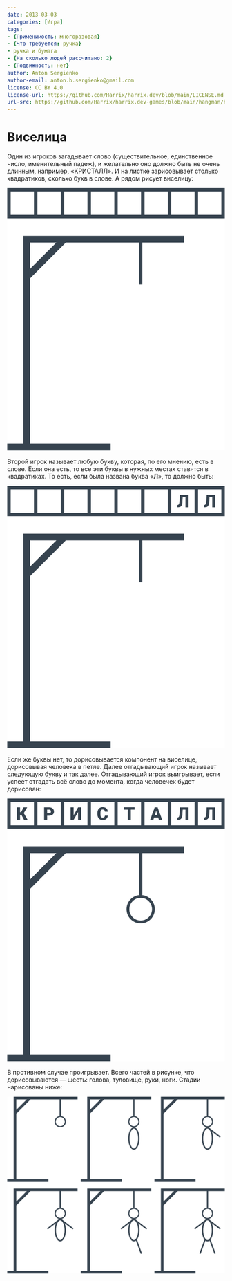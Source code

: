 ```yaml
---
date: 2013-03-03
categories: [Игра]
tags:
- {Применимость: многоразовая}
- {Что требуется: ручка}
- ручка и бумага
- {На сколько людей рассчитано: 2}
- {Подвижность: нет}
author: Anton Sergienko
author-email: anton.b.sergienko@gmail.com
license: CC BY 4.0
license-url: https://github.com/Harrix/harrix.dev/blob/main/LICENSE.md
url-src: https://github.com/Harrix/harrix.dev-games/blob/main/hangman/hangman.md
---
```


# Виселица

Один из игроков загадывает слово (существительное, единственное число, именительный падеж), и желательно оно должно быть не очень длинным, например, «КРИСТАЛЛ». И на листке зарисовывает столько квадратиков, сколько букв в слове. А рядом рисует виселицу:

![Начало игры](img/start.svg)

Второй игрок называет любую букву, которая, по его мнению, есть в слове. Если она есть, то все эти буквы в нужных местах ставятся в квадратиках. То есть, если была названа буква «**Л**», то должно быть:

![Отгаданные буквы](img/step.svg)

Если же буквы нет, то дорисовывается компонент на виселице, дорисовывая человека в петле. Далее отгадывающий игрок называет следующую букву и так далее. Отгадывающий игрок выигрывает, если успеет отгадать всё слово до момента, когда человечек будет дорисован:

![Пример победной ситуации](img/win.svg)

В противном случае проигрывает. Всего частей в рисунке, что дорисовываются — шесть: голова, туловище, руки, ноги. Стадии нарисованы ниже:

![Все шесть состояний виселицы](img/steps.svg)
